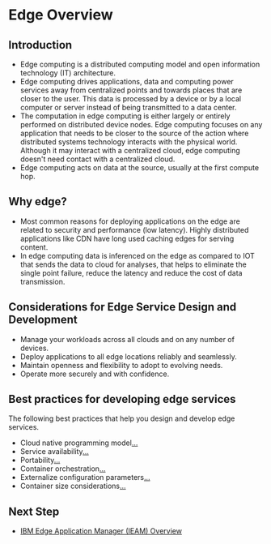# Edge Overview

## Introduction

- Edge computing is a distributed computing model and open information technology (IT) architecture.
- Edge computing drives applications, data and computing power services away from centralized points and towards places 
  that are closer to the user. This data is processed by a device or by a local computer or server instead of being 
  transmitted to a data center.
- The computation in edge computing is either largely or entirely performed on distributed device nodes. 
  Edge computing focuses on any application that needs to be closer to the source of the action where distributed 
  systems technology interacts with the physical world. Although it may interact with a centralized cloud, 
  edge computing doesn't need contact with a centralized cloud.
- Edge computing acts on data at the source, usually at the first compute hop.

## Why edge?

- Most common reasons for deploying applications on the edge are related to security and performance (low latency). 
  Highly distributed applications like CDN have long used caching edges for serving content.
- In edge computing data is inferenced on the edge as compared to IOT that sends the data to cloud for analyses, that helps to eliminate the 
  single point failure, reduce the latency and reduce the cost of data transmission.
  
## Considerations for Edge Service Design and Development

- Manage your workloads across all clouds and on any number of devices.
- Deploy applications to all edge locations reliably and seamlessly.
- Maintain openness and flexibility to adopt to evolving needs.
- Operate more securely and with confidence.

## Best practices for developing edge services

The following best practices that help you design and develop edge services.

- Cloud native programming model[...](best-practices-elaboration.md)
- Service availability[...](best-practices-elaboration.md)
- Portability[...](best-practices-elaboration.md)
- Container orchestration[...](best-practices-elaboration.md)
- Externalize configuration parameters[...](best-practices-elaboration.md)
- Container size considerations[...](best-practices-elaboration.md)

## Next Step

- [IBM Edge Application Manager (IEAM) Overview](ieam-overview.md)